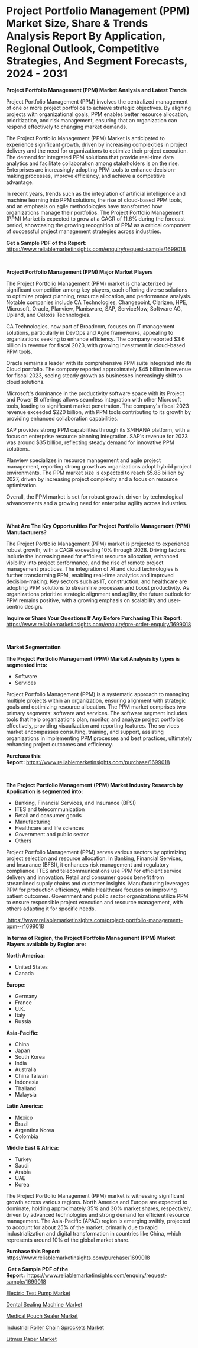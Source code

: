 <p><h1>Project Portfolio Management (PPM) Market Size, Share & Trends Analysis Report By Application, Regional Outlook, Competitive Strategies, And Segment Forecasts, 2024 - 2031</h1></p><p><strong>Project Portfolio Management (PPM) Market Analysis and Latest Trends</strong></p>
<p><p>Project Portfolio Management (PPM) involves the centralized management of one or more project portfolios to achieve strategic objectives. By aligning projects with organizational goals, PPM enables better resource allocation, prioritization, and risk management, ensuring that an organization can respond effectively to changing market demands.</p><p>The Project Portfolio Management (PPM) Market is anticipated to experience significant growth, driven by increasing complexities in project delivery and the need for organizations to optimize their project execution. The demand for integrated PPM solutions that provide real-time data analytics and facilitate collaboration among stakeholders is on the rise. Enterprises are increasingly adopting PPM tools to enhance decision-making processes, improve efficiency, and achieve a competitive advantage.</p><p>In recent years, trends such as the integration of artificial intelligence and machine learning into PPM solutions, the rise of cloud-based PPM tools, and an emphasis on agile methodologies have transformed how organizations manage their portfolios. The Project Portfolio Management (PPM) Market is expected to grow at a CAGR of 11.6% during the forecast period, showcasing the growing recognition of PPM as a critical component of successful project management strategies across industries.</p></p>
<p><strong>Get a Sample PDF of the Report:&nbsp;</strong> <a href="https://www.reliablemarketinsights.com/enquiry/request-sample/1699018?utm_campaign=1444&utm_medium=2&utm_source=Github&utm_content=ia&utm_term=20102024&utm_id=project-portfolio-management-ppm">https://www.reliablemarketinsights.com/enquiry/request-sample/1699018</a></p>
<p>&nbsp;</p>
<p><strong>Project Portfolio Management (PPM) Major Market Players</strong></p>
<p><p>The Project Portfolio Management (PPM) market is characterized by significant competition among key players, each offering diverse solutions to optimize project planning, resource allocation, and performance analysis. Notable companies include CA Technologies, Changepoint, Clarizen, HPE, Microsoft, Oracle, Planview, Planisware, SAP, ServiceNow, Software AG, Upland, and Celoxis Technologies.</p><p>CA Technologies, now part of Broadcom, focuses on IT management solutions, particularly in DevOps and Agile frameworks, appealing to organizations seeking to enhance efficiency. The company reported $3.6 billion in revenue for fiscal 2023, with growing investment in cloud-based PPM tools.</p><p>Oracle remains a leader with its comprehensive PPM suite integrated into its Cloud portfolio. The company reported approximately $45 billion in revenue for fiscal 2023, seeing steady growth as businesses increasingly shift to cloud solutions.</p><p>Microsoft's dominance in the productivity software space with its Project and Power BI offerings allows seamless integration with other Microsoft tools, leading to significant market penetration. The company's fiscal 2023 revenue exceeded $220 billion, with PPM tools contributing to its growth by providing enhanced collaboration capabilities.</p><p>SAP provides strong PPM capabilities through its S/4HANA platform, with a focus on enterprise resource planning integration. SAP's revenue for 2023 was around $35 billion, reflecting steady demand for innovative PPM solutions.</p><p>Planview specializes in resource management and agile project management, reporting strong growth as organizations adopt hybrid project environments. The PPM market size is expected to reach $5.88 billion by 2027, driven by increasing project complexity and a focus on resource optimization.</p><p>Overall, the PPM market is set for robust growth, driven by technological advancements and a growing need for enterprise agility across industries.</p></p>
<p>&nbsp;</p>
<p><strong>What Are The Key Opportunities For Project Portfolio Management (PPM) Manufacturers?</strong></p>
<p><p>The Project Portfolio Management (PPM) market is projected to experience robust growth, with a CAGR exceeding 10% through 2028. Driving factors include the increasing need for efficient resource allocation, enhanced visibility into project performance, and the rise of remote project management practices. The integration of AI and cloud technologies is further transforming PPM, enabling real-time analytics and improved decision-making. Key sectors such as IT, construction, and healthcare are adopting PPM solutions to streamline processes and boost productivity. As organizations prioritize strategic alignment and agility, the future outlook for PPM remains positive, with a growing emphasis on scalability and user-centric design.</p></p>
<p><strong>Inquire or Share Your Questions If Any Before Purchasing This Report:</strong> <a href="https://www.reliablemarketinsights.com/enquiry/pre-order-enquiry/1699018?utm_campaign=1444&utm_medium=2&utm_source=Github&utm_content=ia&utm_term=20102024&utm_id=project-portfolio-management-ppm">https://www.reliablemarketinsights.com/enquiry/pre-order-enquiry/1699018</a></p>
<p>&nbsp;</p>
<p><strong>Market Segmentation</strong></p>
<p><strong>The Project Portfolio Management (PPM) Market Analysis by types is segmented into:</strong></p>
<p><ul><li>Software</li><li>Services</li></ul></p>
<p><p>Project Portfolio Management (PPM) is a systematic approach to managing multiple projects within an organization, ensuring alignment with strategic goals and optimizing resource allocation. The PPM market comprises two primary segments: software and services. The software segment includes tools that help organizations plan, monitor, and analyze project portfolios effectively, providing visualization and reporting features. The services market encompasses consulting, training, and support, assisting organizations in implementing PPM processes and best practices, ultimately enhancing project outcomes and efficiency.</p></p>
<p><strong>Purchase this Report:&nbsp;</strong><a href="https://www.reliablemarketinsights.com/purchase/1699018?utm_campaign=1444&utm_medium=2&utm_source=Github&utm_content=ia&utm_term=20102024&utm_id=project-portfolio-management-ppm">https://www.reliablemarketinsights.com/purchase/1699018</a></p>
<p>&nbsp;</p>
<p><strong>The Project Portfolio Management (PPM) Market Industry Research by Application is segmented into:</strong></p>
<p><ul><li>Banking, Financial Services, and Insurance (BFSI)</li><li>ITES and telecommunication</li><li>Retail and consumer goods</li><li>Manufacturing</li><li>Healthcare and life sciences</li><li>Government and public sector</li><li>Others</li></ul></p>
<p><p>Project Portfolio Management (PPM) serves various sectors by optimizing project selection and resource allocation. In Banking, Financial Services, and Insurance (BFSI), it enhances risk management and regulatory compliance. ITES and telecommunications use PPM for efficient service delivery and innovation. Retail and consumer goods benefit from streamlined supply chains and customer insights. Manufacturing leverages PPM for production efficiency, while Healthcare focuses on improving patient outcomes. Government and public sector organizations utilize PPM to ensure responsible project execution and resource management, with others adapting it for specific needs.</p></p>
<p><a href="https://www.reliablemarketinsights.com/project-portfolio-management-ppm--r1699018?utm_campaign=1444&utm_medium=2&utm_source=Github&utm_content=ia&utm_term=20102024&utm_id=project-portfolio-management-ppm">&nbsp;https://www.reliablemarketinsights.com/project-portfolio-management-ppm--r1699018</a></p>
<p><strong>In terms of Region, the Project Portfolio Management (PPM) Market Players available by Region are:</strong></p>
<p>
    <p> <strong> North America: </strong>
        <ul>
            <li>United States</li>
            <li>Canada</li>
        </ul>
        </p> 
    <p> <strong> Europe: </strong>
        <ul>
            <li>Germany</li>
            <li>France</li>
            <li>U.K.</li>
            <li>Italy</li>
            <li>Russia</li>
        </ul>
        </p> 
    <p> <strong> Asia-Pacific: </strong>
        <ul>
            <li>China</li>
            <li>Japan</li>
            <li>South Korea</li>
            <li>India</li>
            <li>Australia</li>
            <li>China Taiwan</li>
            <li>Indonesia</li>
            <li>Thailand</li>
            <li>Malaysia</li>
        </ul>
        </p> 
    <p> <strong> Latin America: </strong>
        <ul>
            <li>Mexico</li>
            <li>Brazil</li>
            <li>Argentina Korea</li>
            <li>Colombia</li>
        </ul>
        </p> 
    <p> <strong> Middle East & Africa: </strong>
        <ul>
            <li>Turkey</li>
            <li>Saudi</li>
            <li>Arabia</li>
            <li>UAE</li>
            <li>Korea</li>
        </ul>
    </p>
    </p>
<p><p>The Project Portfolio Management (PPM) market is witnessing significant growth across various regions. North America and Europe are expected to dominate, holding approximately 35% and 30% market shares, respectively, driven by advanced technologies and strong demand for efficient resource management. The Asia-Pacific (APAC) region is emerging swiftly, projected to account for about 25% of the market, primarily due to rapid industrialization and digital transformation in countries like China, which represents around 10% of the global market share.</p></p>
<p><strong>Purchase this Report: </strong><a href="https://www.reliablemarketinsights.com/purchase/1699018?utm_campaign=1444&utm_medium=2&utm_source=Github&utm_content=ia&utm_term=20102024&utm_id=project-portfolio-management-ppm">https://www.reliablemarketinsights.com/purchase/1699018</a></p>
<p>&nbsp;<strong>Get a Sample PDF of the Report:&nbsp;&nbsp;</strong><a href="https://www.reliablemarketinsights.com/enquiry/request-sample/1699018?utm_campaign=1444&utm_medium=2&utm_source=Github&utm_content=ia&utm_term=20102024&utm_id=project-portfolio-management-ppm">https://www.reliablemarketinsights.com/enquiry/request-sample/1699018</a></p>
<p><strong></strong></p>
<p><p><a href="https://issuu.com/reportprime-2/docs/electric-test-pump-market-size-2030_db4eb33998f14f?utm_campaign=1444&utm_medium=2&utm_source=Github&utm_content=ia&utm_term=20102024&utm_id=project-portfolio-management-ppm">Electric Test Pump Market</a></p><p><a href="https://www.linkedin.com/pulse/dental-sealing-machine-market-global-regional-analysis-ar8jc?utm_campaign=1444&utm_medium=2&utm_source=Github&utm_content=ia&utm_term=20102024&utm_id=project-portfolio-management-ppm">Dental Sealing Machine Market</a></p><p><a href="https://www.linkedin.com/pulse/pioneering-growth-analyzing-global-medical-pouch-sealer-market-u9jgc?utm_campaign=1444&utm_medium=2&utm_source=Github&utm_content=ia&utm_term=20102024&utm_id=project-portfolio-management-ppm">Medical Pouch Sealer Market</a></p><p><a href="https://issuu.com/reportprime-2/docs/industrial-roller-chain-sprockets-m_6d3da86161d5aa?utm_campaign=1444&utm_medium=2&utm_source=Github&utm_content=ia&utm_term=20102024&utm_id=project-portfolio-management-ppm">Industrial Roller Chain Sprockets Market</a></p><p><a href="https://www.linkedin.com/pulse/litmus-paper-industry-sector-new-technologies-market-napde?utm_campaign=1444&utm_medium=2&utm_source=Github&utm_content=ia&utm_term=20102024&utm_id=project-portfolio-management-ppm">Litmus Paper Market</a></p></p>